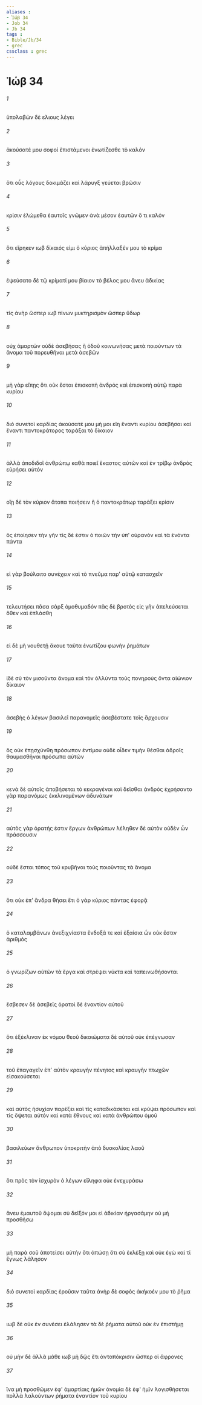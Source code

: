 ```yaml
---
aliases : 
- Ἰώβ 34
- Job 34
- Jb 34
tags : 
- Bible/Jb/34
- grec
cssclass : grec
---
```


# Ἰώβ 34

###### 1
ὑπολαβὼν δὲ ελιους λέγει
###### 2
ἀκούσατέ μου σοφοί ἐπιστάμενοι ἐνωτίζεσθε τὸ καλόν
###### 3
ὅτι οὖς λόγους δοκιμάζει καὶ λάρυγξ γεύεται βρῶσιν
###### 4
κρίσιν ἑλώμεθα ἑαυτοῖς γνῶμεν ἀνὰ μέσον ἑαυτῶν ὅ τι καλόν
###### 5
ὅτι εἴρηκεν ιωβ δίκαιός εἰμι ὁ κύριος ἀπήλλαξέν μου τὸ κρίμα
###### 6
ἐψεύσατο δὲ τῷ κρίματί μου βίαιον τὸ βέλος μου ἄνευ ἀδικίας
###### 7
τίς ἀνὴρ ὥσπερ ιωβ πίνων μυκτηρισμὸν ὥσπερ ὕδωρ
###### 8
οὐχ ἁμαρτὼν οὐδὲ ἀσεβήσας ἢ ὁδοῦ κοινωνήσας μετὰ ποιούντων τὰ ἄνομα τοῦ πορευθῆναι μετὰ ἀσεβῶν
###### 9
μὴ γὰρ εἴπῃς ὅτι οὐκ ἔσται ἐπισκοπὴ ἀνδρός καὶ ἐπισκοπὴ αὐτῷ παρὰ κυρίου
###### 10
διό συνετοὶ καρδίας ἀκούσατέ μου μή μοι εἴη ἔναντι κυρίου ἀσεβῆσαι καὶ ἔναντι παντοκράτορος ταράξαι τὸ δίκαιον
###### 11
ἀλλὰ ἀποδιδοῖ ἀνθρώπῳ καθὰ ποιεῖ ἕκαστος αὐτῶν καὶ ἐν τρίβῳ ἀνδρὸς εὑρήσει αὐτόν
###### 12
οἴῃ δὲ τὸν κύριον ἄτοπα ποιήσειν ἢ ὁ παντοκράτωρ ταράξει κρίσιν
###### 13
ὃς ἐποίησεν τὴν γῆν τίς δέ ἐστιν ὁ ποιῶν τὴν ὑπ' οὐρανὸν καὶ τὰ ἐνόντα πάντα
###### 14
εἰ γὰρ βούλοιτο συνέχειν καὶ τὸ πνεῦμα παρ' αὐτῷ κατασχεῖν
###### 15
τελευτήσει πᾶσα σὰρξ ὁμοθυμαδόν πᾶς δὲ βροτὸς εἰς γῆν ἀπελεύσεται ὅθεν καὶ ἐπλάσθη
###### 16
εἰ δὲ μὴ νουθετῇ ἄκουε ταῦτα ἐνωτίζου φωνὴν ῥημάτων
###### 17
ἰδὲ σὺ τὸν μισοῦντα ἄνομα καὶ τὸν ὀλλύντα τοὺς πονηροὺς ὄντα αἰώνιον δίκαιον
###### 18
ἀσεβὴς ὁ λέγων βασιλεῖ παρανομεῖς ἀσεβέστατε τοῖς ἄρχουσιν
###### 19
ὃς οὐκ ἐπῃσχύνθη πρόσωπον ἐντίμου οὐδὲ οἶδεν τιμὴν θέσθαι ἁδροῖς θαυμασθῆναι πρόσωπα αὐτῶν
###### 20
κενὰ δὲ αὐτοῖς ἀποβήσεται τὸ κεκραγέναι καὶ δεῖσθαι ἀνδρός ἐχρήσαντο γὰρ παρανόμως ἐκκλινομένων ἀδυνάτων
###### 21
αὐτὸς γὰρ ὁρατής ἐστιν ἔργων ἀνθρώπων λέληθεν δὲ αὐτὸν οὐδὲν ὧν πράσσουσιν
###### 22
οὐδὲ ἔσται τόπος τοῦ κρυβῆναι τοὺς ποιοῦντας τὰ ἄνομα
###### 23
ὅτι οὐκ ἐπ' ἄνδρα θήσει ἔτι ὁ γὰρ κύριος πάντας ἐφορᾷ
###### 24
ὁ καταλαμβάνων ἀνεξιχνίαστα ἔνδοξά τε καὶ ἐξαίσια ὧν οὐκ ἔστιν ἀριθμός
###### 25
ὁ γνωρίζων αὐτῶν τὰ ἔργα καὶ στρέψει νύκτα καὶ ταπεινωθήσονται
###### 26
ἔσβεσεν δὲ ἀσεβεῖς ὁρατοὶ δὲ ἐναντίον αὐτοῦ
###### 27
ὅτι ἐξέκλιναν ἐκ νόμου θεοῦ δικαιώματα δὲ αὐτοῦ οὐκ ἐπέγνωσαν
###### 28
τοῦ ἐπαγαγεῖν ἐπ' αὐτὸν κραυγὴν πένητος καὶ κραυγὴν πτωχῶν εἰσακούσεται
###### 29
καὶ αὐτὸς ἡσυχίαν παρέξει καὶ τίς καταδικάσεται καὶ κρύψει πρόσωπον καὶ τίς ὄψεται αὐτόν καὶ κατὰ ἔθνους καὶ κατὰ ἀνθρώπου ὁμοῦ
###### 30
βασιλεύων ἄνθρωπον ὑποκριτὴν ἀπὸ δυσκολίας λαοῦ
###### 31
ὅτι πρὸς τὸν ἰσχυρὸν ὁ λέγων εἴληφα οὐκ ἐνεχυράσω
###### 32
ἄνευ ἐμαυτοῦ ὄψομαι σὺ δεῖξόν μοι εἰ ἀδικίαν ἠργασάμην οὐ μὴ προσθήσω
###### 33
μὴ παρὰ σοῦ ἀποτείσει αὐτήν ὅτι ἀπώσῃ ὅτι σὺ ἐκλέξῃ καὶ οὐκ ἐγώ καὶ τί ἔγνως λάλησον
###### 34
διὸ συνετοὶ καρδίας ἐροῦσιν ταῦτα ἀνὴρ δὲ σοφὸς ἀκήκοέν μου τὸ ῥῆμα
###### 35
ιωβ δὲ οὐκ ἐν συνέσει ἐλάλησεν τὰ δὲ ῥήματα αὐτοῦ οὐκ ἐν ἐπιστήμῃ
###### 36
οὐ μὴν δὲ ἀλλὰ μάθε ιωβ μὴ δῷς ἔτι ἀνταπόκρισιν ὥσπερ οἱ ἄφρονες
###### 37
ἵνα μὴ προσθῶμεν ἐφ' ἁμαρτίαις ἡμῶν ἀνομία δὲ ἐφ' ἡμῖν λογισθήσεται πολλὰ λαλούντων ῥήματα ἐναντίον τοῦ κυρίου
